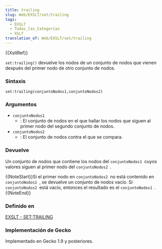 ```yaml
---
title: trailing
slug: Web/EXSLT/set/trailing
tags:
  - EXSLT
  - Todas_las_Categorías
  - XSLT
translation_of: Web/EXSLT/set/trailing
---
```

{{XsltRef}}

`set:trailing()` devuelve los nodos de un conjunto de nodos que vienen después del primer nodo de otro conjunto de nodos.

### Sintaxis

    set:trailing(conjuntoNodos1,conjuntoNodos2)

### Argumentos

- `conjuntoNodos1`
  - : El conjunto de nodos en el que hallar los nodos que siguen al primer nodo del segundo conjunto de nodos.
- `conjuntoNodos2`
  - : El conjunto de nodos contra el que se compara.

### Devuelve

Un conjunto de nodos que contiene los nodos del `conjuntoNodos1 `cuyos valores siguen al primer nodo del `conjuntoNodos2 `.

{{NoteStart}}Si el primer nodo en `conjuntoNodos2 `no está contenido en `conjuntoNodos1 `, se devuelve un conjunto de nodos vacío. Si `conjuntoNodos2 `está vacío, entonces el resultado es el `conjuntoNodos1 `.{{NoteEnd}}

### Definido en

[EXSLT - SET:TRAILING](http://www.exslt.org/set/functions/trailing/index.html)

### Implementación de Gecko

Implementado en Gecko 1.9 y posteriores.
